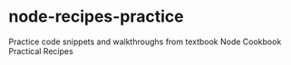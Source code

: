 # node-recipes-practice
Practice code snippets and walkthroughs from textbook Node Cookbook Practical Recipes
